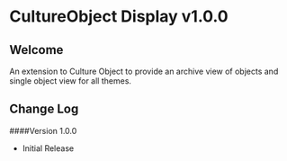 CultureObject Display v1.0.0
====================

Welcome
---------------------
An extension to Culture Object to provide an archive view of objects and single object view for all themes.

Change Log
---------------------

####Version 1.0.0
* Initial Release